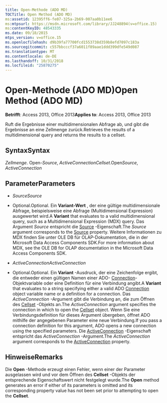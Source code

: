 ```yaml
---
title: Open-Methode (ADO MD)
TOCTitle: Open Method (ADO MD)
ms:assetid: 12395ff6-fe07-325a-2b69-007aa0b11ee6
ms:mtpsurl: https://msdn.microsoft.com/library/JJ248894(v=office.15)
ms:contentKeyID: 48543335
ms.date: 09/18/2015
mtps_version: v=office.15
ms.openlocfilehash: d9b39fa77700fcd1553738d359b8efd7097c183a
ms.sourcegitcommit: c557bbcccf37a6011f89aae1ddd399dfe549d087
ms.translationtype: MT
ms.contentlocale: de-DE
ms.lasthandoff: 10/31/2018
ms.locfileid: "25870275"
---
```

# <a name="open-method-ado-md"></a><span data-ttu-id="e2d49-102">Open-Methode (ADO MD)</span><span class="sxs-lookup"><span data-stu-id="e2d49-102">Open Method (ADO MD)</span></span>


<span data-ttu-id="e2d49-103">**Betrifft**: Access 2013, Office 2013</span><span class="sxs-lookup"><span data-stu-id="e2d49-103">**Applies to**: Access 2013, Office 2013</span></span>

<span data-ttu-id="e2d49-104">Ruft die Ergebnisse einer multidimensionalen Abfrage ab, und gibt die Ergebnisse an eine Zellmenge zurück.</span><span class="sxs-lookup"><span data-stu-id="e2d49-104">Retrieves the results of a multidimensional query and returns the results to a cellset.</span></span>

## <a name="syntax"></a><span data-ttu-id="e2d49-105">Syntax</span><span class="sxs-lookup"><span data-stu-id="e2d49-105">Syntax</span></span>

<span data-ttu-id="e2d49-106">*Zellmenge*. Open-*Source*, *ActiveConnection*</span><span class="sxs-lookup"><span data-stu-id="e2d49-106">*Cellset*.Open*Source*, *ActiveConnection*</span></span>

## <a name="parameters"></a><span data-ttu-id="e2d49-107">Parameter</span><span class="sxs-lookup"><span data-stu-id="e2d49-107">Parameters</span></span>

  - <span data-ttu-id="e2d49-108">*Source*</span><span class="sxs-lookup"><span data-stu-id="e2d49-108">*Source*</span></span>

  - <span data-ttu-id="e2d49-109">Optional.</span><span class="sxs-lookup"><span data-stu-id="e2d49-109">Optional.</span></span> <span data-ttu-id="e2d49-110">Ein **Variant-Wert** , der eine gültige multidimensionale Abfrage, beispielsweise eine Abfrage (Multidimensional Expression) ausgewertet wird.</span><span class="sxs-lookup"><span data-stu-id="e2d49-110">A **Variant** that evaluates to a valid multidimensional query, such as a Multidimensional Expression (MDX) query.</span></span> <span data-ttu-id="e2d49-111">Das Argument *Source* entspricht die [Source](source-property-ado-md.md) -Eigenschaft.</span><span class="sxs-lookup"><span data-stu-id="e2d49-111">The *Source* argument corresponds to the [Source](source-property-ado-md.md) property.</span></span> <span data-ttu-id="e2d49-112">Weitere Informationen zu MDX finden Sie unter OLE DB für OLAP-Dokumentation, die in der Microsoft Data Access Components SDK.</span><span class="sxs-lookup"><span data-stu-id="e2d49-112">For more information about MDX, see the OLE DB for OLAP documentation in the Microsoft Data Access Components SDK.</span></span>

  - <span data-ttu-id="e2d49-113">*ActiveConnection*</span><span class="sxs-lookup"><span data-stu-id="e2d49-113">*ActiveConnection*</span></span>

  - <span data-ttu-id="e2d49-114">Optional.</span><span class="sxs-lookup"><span data-stu-id="e2d49-114">Optional.</span></span> <span data-ttu-id="e2d49-115">Ein **Variant** -Ausdruck, der eine Zeichenfolge ergibt, die entweder einen gültigen Namen einer ADO- [Connection](connection-object-ado.md)-Objektvariable oder eine Definition für eine Verbindung angibt.</span><span class="sxs-lookup"><span data-stu-id="e2d49-115">A **Variant** that evaluates to a string specifying either a valid ADO [Connection](connection-object-ado.md) object variable name or a definition for a connection.</span></span> <span data-ttu-id="e2d49-116">Das *ActiveConnection* -Argument gibt die Verbindung an, die zum Öffnen des [Cellset](cellset-object-ado-md.md) -Objekts an.</span><span class="sxs-lookup"><span data-stu-id="e2d49-116">The *ActiveConnection* argument specifies the connection in which to open the [Cellset](cellset-object-ado-md.md) object.</span></span> <span data-ttu-id="e2d49-117">Wenn Sie eine Verbindungsdefinition für dieses Argument übergeben, öffnet ADO mithilfe der angegebenen Parameter eine neue Verbindung.</span><span class="sxs-lookup"><span data-stu-id="e2d49-117">If you pass a connection definition for this argument, ADO opens a new connection using the specified parameters.</span></span> <span data-ttu-id="e2d49-118">Die [ActiveConnection](activeconnection-property-ado-md.md) -Eigenschaft entspricht das *ActiveConnection* -Argument.</span><span class="sxs-lookup"><span data-stu-id="e2d49-118">The *ActiveConnection* argument corresponds to the [ActiveConnection](activeconnection-property-ado-md.md) property.</span></span>

## <a name="remarks"></a><span data-ttu-id="e2d49-119">Hinweise</span><span class="sxs-lookup"><span data-stu-id="e2d49-119">Remarks</span></span>

<span data-ttu-id="e2d49-120">Die **Open** -Methode erzeugt einen Fehler, wenn einer der Parameter ausgelassen wird und vor dem Öffnen des **Cellset** -Objekts der entsprechende Eigenschaftswert nicht festgelegt wurde.</span><span class="sxs-lookup"><span data-stu-id="e2d49-120">The **Open** method generates an error if either of its parameters is omitted and its corresponding property value has not been set prior to attempting to open the **Cellset**.</span></span>


